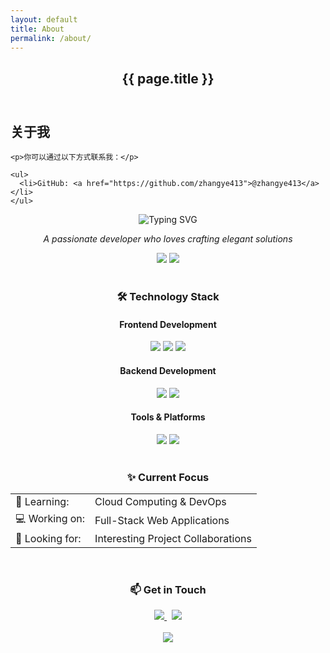 ```yaml
---
layout: default
title: About
permalink: /about/
---
```


<article class="post">
  <header class="post-header">
    <h1 class="post-title">{{ page.title }}</h1>
  </header>

  <div class="post-content">
    <h2>关于我</h2>

    <p>你可以通过以下方式联系我：</p>

    <ul>
      <li>GitHub: <a href="https://github.com/zhangye413">@zhangye413</a></li>
    </ul>
  </div>
</article>

<div align="center">
  <img src="https://readme-typing-svg.demolab.com?font=Fira+Code&duration=3000&pause=1000&color=2F93F7&center=true&vCenter=true&width=435&lines=Hello%2C+I'm+zhangye+%F0%9F%91%8B;Welcome+to+my+space!" alt="Typing SVG" />
</div>

<p align="center">
  <i>A passionate developer who loves crafting elegant solutions</i>
</p>

<div align="center">
  <img src="https://img.shields.io/badge/Focus-Web%20Development-blue?style=flat-square" />
  <img src="https://img.shields.io/badge/Based-China-red?style=flat-square" />
</div>

<br/>

<h3 align="center">🛠️ Technology Stack</h3>

<div align="center">
  <h4>Frontend Development</h4>
  <img src="https://img.shields.io/badge/-JavaScript-F7DF1E?style=for-the-badge&logo=javascript&logoColor=black" />
  <img src="https://img.shields.io/badge/-React-61DAFB?style=for-the-badge&logo=react&logoColor=black" />
  <img src="https://img.shields.io/badge/-Vue.js-4FC08D?style=for-the-badge&logo=vue.js&logoColor=white" />
</div>

<div align="center">
  <h4>Backend Development</h4>
  <img src="https://img.shields.io/badge/-Node.js-339933?style=for-the-badge&logo=node.js&logoColor=white" />
  <img src="https://img.shields.io/badge/-MySQL-4479A1?style=for-the-badge&logo=mysql&logoColor=white" />
</div>

<div align="center">
  <h4>Tools & Platforms</h4>
  <img src="https://img.shields.io/badge/-Git-F05032?style=for-the-badge&logo=git&logoColor=white" />
  <img src="https://img.shields.io/badge/-Docker-2496ED?style=for-the-badge&logo=docker&logoColor=white" />
</div>

<br/>

<h3 align="center">✨ Current Focus</h3>

<div align="center">
  <table>
    <tr>
      <td>🌱 Learning:</td>
      <td>Cloud Computing & DevOps</td>
    </tr>
    <tr>
      <td>💻 Working on:</td>
      <td>Full-Stack Web Applications</td>
    </tr>
    <tr>
      <td>👯 Looking for:</td>
      <td>Interesting Project Collaborations</td>
    </tr>
  </table>
</div>

<br/>

<h3 align="center">📫 Get in Touch</h3>

<div align="center">
  <a href="https://github.com/zhangye413">
    <img src="https://img.shields.io/badge/-GitHub-181717?style=for-the-badge&logo=github" />
  </a>
  &nbsp;
  <a href="mailto:your.email@example.com">
    <img src="https://img.shields.io/badge/-Email-D14836?style=for-the-badge&logo=gmail&logoColor=white" />
  </a>
</div>

<br/>

<div align="center">
  <img src="https://quotes-github-readme.vercel.app/api?type=horizontal&theme=light" />
</div>
